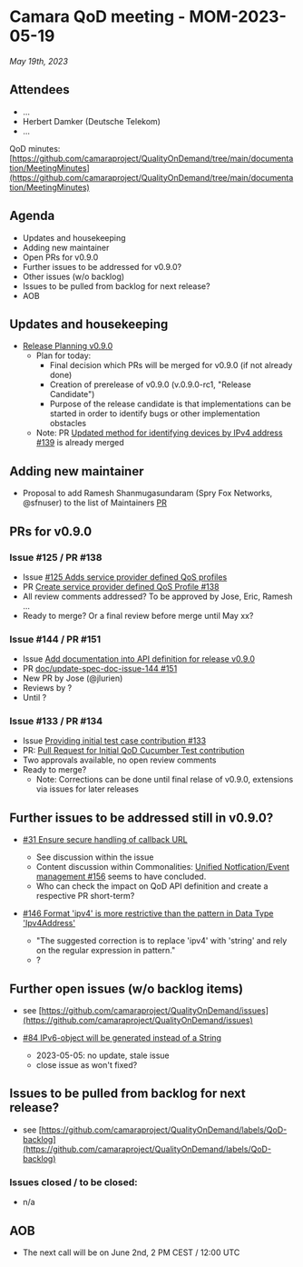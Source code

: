 # Camara QoD meeting - MOM-2023-05-19

*May 19th, 2023*

## Attendees

* ...
* Herbert Damker (Deutsche Telekom)
* ...

QoD minutes: [https://github.com/camaraproject/QualityOnDemand/tree/main/documentation/MeetingMinutes](https://github.com/camaraproject/QualityOnDemand/tree/main/documentation/MeetingMinutes)

## Agenda

* Updates and housekeeping
* Adding new maintainer
* Open PRs for v0.9.0
* Further issues to be addressed for v0.9.0?
* Other issues (w/o backlog)
* Issues to be pulled from backlog for next release?
* AOB

## Updates and housekeeping
  * [Release Planning v0.9.0](https://github.com/camaraproject/QualityOnDemand/issues/136)
    * Plan for today:
      * Final decision which PRs will be merged for v0.9.0 (if not already done)
      * Creation of prerelease of v0.9.0 (v.0.9.0-rc1, "Release Candidate")
      * Purpose of the release candidate is that implementations can be started in order to identify bugs or other implementation obstacles
    * Note: PR [Updated method for identifying devices by IPv4 address #139](https://github.com/camaraproject/QualityOnDemand/pull/139) is already merged


## Adding new maintainer

* Proposal to add Ramesh Shanmugasundaram (Spry Fox Networks, @sfnuser) to the list of Maintainers [PR ](https://github.com/camaraproject/QualityOnDemand/pull/148) 

## PRs for v0.9.0

### Issue #125 / PR #138 
* Issue [#125 Adds service provider defined QoS profiles](https://github.com/camaraproject/QualityOnDemand/issues/125)
* PR [Create service provider defined QoS Profile #138](https://github.com/camaraproject/QualityOnDemand/pull/138)
* All review comments addressed? To be approved by Jose, Eric, Ramesh ...
* Ready to merge? Or a final review before merge until May xx?

### Issue #144 / PR #151
* Issue [Add documentation into API definition for release v0.9.0](https://github.com/camaraproject/QualityOnDemand/issues/144)
* PR [doc/update-spec-doc-issue-144 #151](https://github.com/camaraproject/QualityOnDemand/pull/151)
* New PR by Jose (@jlurien)
* Reviews by ?
* Until ?

### Issue #133 / PR #134
* Issue [Providing initial test case contribution #133](https://github.com/camaraproject/QualityOnDemand/issues/133)
* PR: [Pull Request for Initial QoD Cucumber Test contribution](https://github.com/camaraproject/QualityOnDemand/pull/134)
* Two approvals available, no open review comments
* Ready to merge? 
  * Note: Corrections can be done until final relase of v0.9.0, extensions via issues for later releases


## Further issues to be addressed still in v0.9.0?

* [#31 Ensure secure handling of callback URL](https://github.com/camaraproject/QualityOnDemand/pull/31)
    * See discussion within the issue
    * Content discussion within Commonalities: [Unified Notfication/Event management #156](https://github.com/camaraproject/WorkingGroups/issues/156) seems to have concluded. 
    * Who can check the impact on QoD API definition and create a respective PR short-term?

* [#146 Format 'ipv4' is more restrictive than the pattern in Data Type 'Ipv4Address'](https://github.com/camaraproject/QualityOnDemand/issues/146)
  * "The suggested correction is to replace 'ipv4' with 'string' and rely on the regular expression in pattern."
  * ?


## Further open issues (w/o backlog items)

* see [https://github.com/camaraproject/QualityOnDemand/issues](https://github.com/camaraproject/QualityOnDemand/issues)

* [#84 IPv6-object will be generated instead of a String](https://github.com/camaraproject/QualityOnDemand/pull/84)
    * 2023-05-05: no update, stale issue
    * close issue as won't fixed?


## Issues to be pulled from backlog for next release?

* see [https://github.com/camaraproject/QualityOnDemand/labels/QoD-backlog](https://github.com/camaraproject/QualityOnDemand/labels/QoD-backlog)

### Issues closed / to be closed:

* n/a

## AOB

* The next call will be on June 2nd, 2 PM CEST / 12:00 UTC

